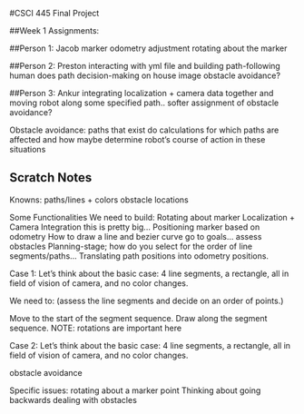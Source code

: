 #CSCI 445 Final Project

##Week 1 Assignments:

##Person 1: Jacob
marker odometry adjustment
rotating about the marker


##Person 2: Preston
interacting with yml file and building path-following
human does path decision-making on house image
obstacle avoidance?

##Person 3: Ankur
integrating localization + camera data together and moving robot along some specified path..
softer assignment of obstacle avoidance?

Obstacle avoidance:
paths that exist
do calculations for which paths are affected and how
maybe determine robot’s course of action in these situations



## Scratch Notes
Knowns:
paths/lines + colors
obstacle locations

Some Functionalities We need to build:
Rotating about marker
Localization + Camera Integration
this is pretty big...
Positioning marker based on odometry
How to draw a line and bezier curve
go to goals…
assess obstacles
Planning-stage;
how do you select for the order of line segments/paths…
Translating path positions into odometry positions.



Case 1: Let’s think about the basic case: 4 line segments, a rectangle, all in field of vision of camera, and no color changes.

We need to:
(assess the line segments and decide on an order of points.)


Move to the start of the segment sequence.
Draw along the segment sequence.
NOTE: rotations are important here 

Case 2: Let’s think about the basic case: 4 line segments, a rectangle, all in field of vision of camera, and no color changes.


obstacle avoidance








Specific issues:
rotating about a marker point
Thinking about going backwards
dealing with obstacles